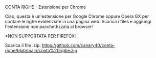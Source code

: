 CONTA RIGHE - Estensione per Chrome

Ciao, questa è un'estensione per Google Chrome oppure Opera GX per contare le righe evidenziate in una pagina web. Scarica i files e aggiungi l'estensione non pacchettizzata al browser! 

*NON SUPPORTATA PER FIREFOX!

Scarica il file .zip: https://github.com/canary40/conta-righe/blob/main/conta%20righe.zip
